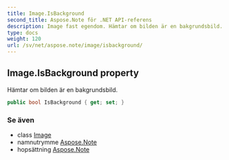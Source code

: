 ```yaml
---
title: Image.IsBackground
second_title: Aspose.Note för .NET API-referens
description: Image fast egendom. Hämtar om bilden är en bakgrundsbild.
type: docs
weight: 120
url: /sv/net/aspose.note/image/isbackground/
---
```

## Image.IsBackground property

Hämtar om bilden är en bakgrundsbild.

```csharp
public bool IsBackground { get; set; }
```

### Se även

* class [Image](../)
* namnutrymme [Aspose.Note](../../image/)
* hopsättning [Aspose.Note](../../../)


